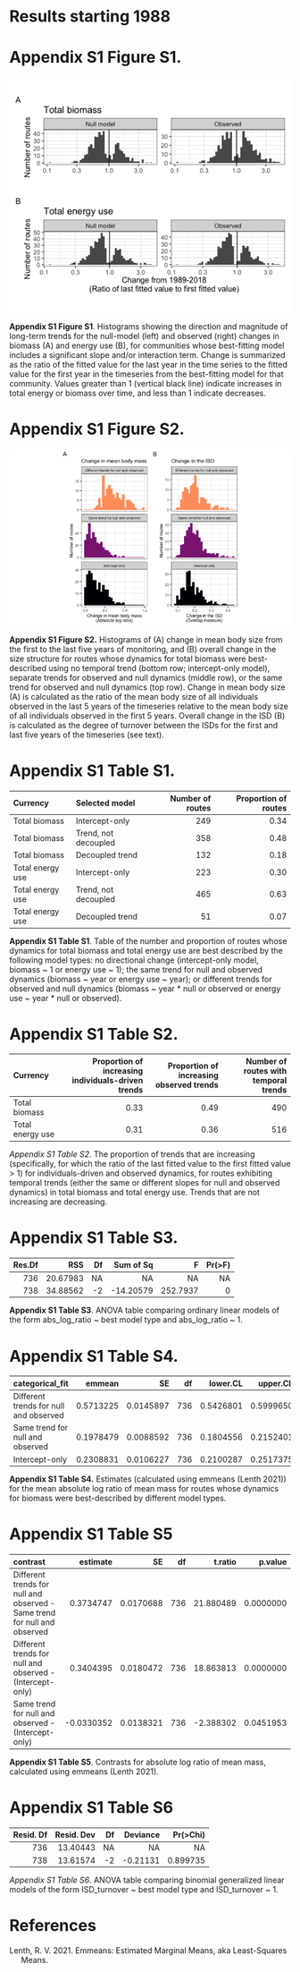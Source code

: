 Results starting 1988
================

# Appendix S1 Figure S1.

<!-- Directions and magnitudes of change. -->

![](739_routes_1989_start_files/figure-gfm/render%20biomass%20and%20energy%20histograms-1.png)<!-- -->

**Appendix S1 Figure S1**. Histograms showing the direction and
magnitude of long-term trends for the null-model (left) and observed
(right) changes in biomass (A) and energy use (B), for communities whose
best-fitting model includes a significant slope and/or interaction term.
Change is summarized as the ratio of the fitted value for the last year
in the time series to the fitted value for the first year in the
timeseries from the best-fitting model for that community. Values
greater than 1 (vertical black line) indicate increases in total energy
or biomass over time, and less than 1 indicate decreases.

# Appendix S1 Figure S2.

![](739_routes_1989_start_files/figure-gfm/render%20isd%20change%20plots-1.png)<!-- -->

**Appendix S1 Figure S2.** Histograms of (A) change in mean body size
from the first to the last five years of monitoring, and (B) overall
change in the size structure for routes whose dynamics for total biomass
were best-described using no temporal trend (bottom row; intercept-only
model), separate trends for observed and null dynamics (middle row), or
the same trend for observed and null dynamics (top row). Change in mean
body size (A) is calculated as the ratio of the mean body size of all
individuals observed in the last 5 years of the timeseries relative to
the mean body size of all individuals observed in the first 5 years.
Overall change in the ISD (B) is calculated as the degree of turnover
between the ISDs for the first and last five years of the timeseries
(see text).

# Appendix S1 Table S1.

<div class="kable-table">

| Currency         | Selected model       | Number of routes | Proportion of routes |
|:-----------------|:---------------------|-----------------:|---------------------:|
| Total biomass    | Intercept-only       |              249 |                 0.34 |
| Total biomass    | Trend, not decoupled |              358 |                 0.48 |
| Total biomass    | Decoupled trend      |              132 |                 0.18 |
| Total energy use | Intercept-only       |              223 |                 0.30 |
| Total energy use | Trend, not decoupled |              465 |                 0.63 |
| Total energy use | Decoupled trend      |               51 |                 0.07 |

</div>

**Appendix S1 Table S1**. Table of the number and proportion of routes
whose dynamics for total biomass and total energy use are best described
by the following model types: no directional change (intercept-only
model, biomass ~ 1 or energy use ~ 1); the same trend for null and
observed dynamics (biomass ~ year or energy use ~ year); or different
trends for observed and null dynamics (biomass ~ year \* null or
observed or energy use ~ year \* null or observed).

# Appendix S1 Table S2.

<div class="kable-table">

| Currency         | Proportion of increasing individuals-driven trends | Proportion of increasing observed trends | Number of routes with temporal trends |
|:-----------------|---------------------------------------------------:|-----------------------------------------:|--------------------------------------:|
| Total biomass    |                                               0.33 |                                     0.49 |                                   490 |
| Total energy use |                                               0.31 |                                     0.36 |                                   516 |

</div>

*Appendix S1 Table S2*. The proportion of trends that are increasing
(specifically, for which the ratio of the last fitted value to the first
fitted value \> 1) for individuals-driven and observed dynamics, for
routes exhibiting temporal trends (either the same or different slopes
for null and observed dynamics) in total biomass and total energy use.
Trends that are not increasing are decreasing.

# Appendix S1 Table S3.

<div class="kable-table">

| Res.Df |      RSS |  Df | Sum of Sq |        F | Pr(\>F) |
|-------:|---------:|----:|----------:|---------:|--------:|
|    736 | 20.67983 |  NA |        NA |       NA |      NA |
|    738 | 34.88562 |  -2 | -14.20579 | 252.7937 |       0 |

</div>

**Appendix S1 Table S3**. ANOVA table comparing ordinary linear models
of the form abs_log_ratio ~ best model type and abs_log_ratio ~ 1.

# Appendix S1 Table S4.

<div class="kable-table">

| categorical_fit                        |    emmean |        SE |  df |  lower.CL |  upper.CL |
|:---------------------------------------|----------:|----------:|----:|----------:|----------:|
| Different trends for null and observed | 0.5713225 | 0.0145897 | 736 | 0.5426801 | 0.5999650 |
| Same trend for null and observed       | 0.1978479 | 0.0088592 | 736 | 0.1804556 | 0.2152401 |
| Intercept-only                         | 0.2308831 | 0.0106227 | 736 | 0.2100287 | 0.2517375 |

</div>

**Appendix S1 Table S4.** Estimates (calculated using emmeans (Lenth
2021)) for the mean absolute log ratio of mean mass for routes whose
dynamics for biomass were best-described by different model types.

# Appendix S1 Table S5

<div class="kable-table">

| contrast                                                                  |   estimate |        SE |  df |   t.ratio |   p.value |
|:--------------------------------------------------------------------------|-----------:|----------:|----:|----------:|----------:|
| Different trends for null and observed - Same trend for null and observed |  0.3734747 | 0.0170688 | 736 | 21.880489 | 0.0000000 |
| Different trends for null and observed - (Intercept-only)                 |  0.3404395 | 0.0180472 | 736 | 18.863813 | 0.0000000 |
| Same trend for null and observed - (Intercept-only)                       | -0.0330352 | 0.0138321 | 736 | -2.388302 | 0.0451953 |

</div>

**Appendix S1 Table S5**. Contrasts for absolute log ratio of mean mass,
calculated using emmeans (Lenth 2021).

# Appendix S1 Table S6

<div class="kable-table">

| Resid. Df | Resid. Dev |  Df | Deviance | Pr(\>Chi) |
|----------:|-----------:|----:|---------:|----------:|
|       736 |   13.40443 |  NA |       NA |        NA |
|       738 |   13.61574 |  -2 | -0.21131 |  0.899735 |

</div>

*Appendix S1 Table S6*. ANOVA table comparing binomial generalized
linear models of the form ISD_turnover ~ best model type and
ISD_turnover ~ 1.

# References

<div id="refs" class="references csl-bib-body hanging-indent"
line-spacing="2">

<div id="ref-lenth2021" class="csl-entry">

Lenth, R. V. 2021. Emmeans: Estimated Marginal Means, aka Least-Squares
Means.

</div>

</div>
